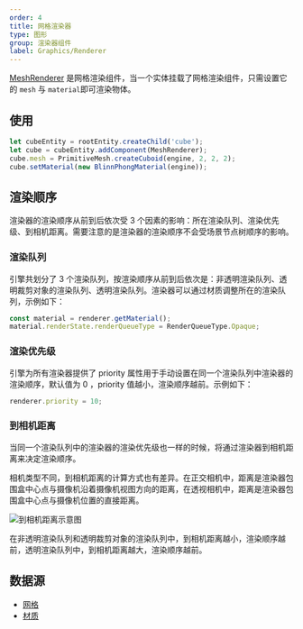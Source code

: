 ```yaml
---
order: 4
title: 网格渲染器
type: 图形
group: 渲染器组件
label: Graphics/Renderer
---
```


[MeshRenderer](${api}core/MeshRenderer) 是网格渲染组件，当一个实体挂载了网格渲染组件，只需设置它的 `mesh` 与 `material`即可渲染物体。

## 使用

```typescript
let cubeEntity = rootEntity.createChild('cube');
let cube = cubeEntity.addComponent(MeshRenderer);
cube.mesh = PrimitiveMesh.createCuboid(engine, 2, 2, 2);
cube.setMaterial(new BlinnPhongMaterial(engine));
```
<playground src="scene-basic.ts"></playground>

## 渲染顺序

渲染器的渲染顺序从前到后依次受 3 个因素的影响：所在渲染队列、渲染优先级、到相机距离。需要注意的是渲染器的渲染顺序不会受场景节点树顺序的影响。

### 渲染队列

引擎共划分了 3 个渲染队列，按渲染顺序从前到后依次是：非透明渲染队列、透明裁剪对象的渲染队列、透明渲染队列。渲染器可以通过材质调整所在的渲染队列，示例如下：
```typescript
const material = renderer.getMaterial();
material.renderState.renderQueueType = RenderQueueType.Opaque;
```

### 渲染优先级

引擎为所有渲染器提供了 priority 属性用于手动设置在同一个渲染队列中渲染器的渲染顺序，默认值为 0 ，priority 值越小，渲染顺序越前。示例如下：
```typescript
renderer.priority = 10;
```

### 到相机距离

当同一个渲染队列中的渲染器的渲染优先级也一样的时候，将通过渲染器到相机距离来决定渲染顺序。

相机类型不同，到相机距离的计算方式也有差异。在正交相机中，距离是渲染器包围盒中心点与摄像机沿着摄像机视图方向的距离，在透视相机中，距离是渲染器包围盒中心点与摄像机位置的直接距离。

![到相机距离示意图](https://mdn.alipayobjects.com/huamei_w6ifet/afts/img/A*gYvyQp6qD3YAAAAAAAAAAAAADjCHAQ/original)

在非透明渲染队列和透明裁剪对象的渲染队列中，到相机距离越小，渲染顺序越前，透明渲染队列中，到相机距离越大，渲染顺序越前。

## 数据源

- [网格](${docs}mesh-cn)
- [材质](${docs}material-cn)
